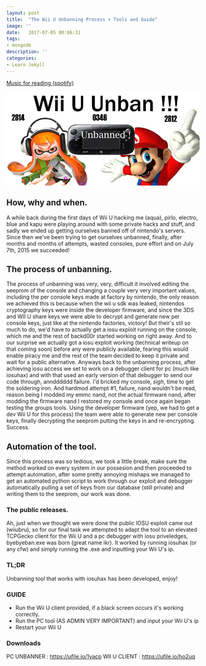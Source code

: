 ```yaml
---
layout: post
title:  "The Wii U Unbanning Process + Tools and Guide"
image: ''
date:   2017-07-05 00:06:31
tags:
- mongodb
description: ''
categories:
- Learn Jekyll 
---
```


<p class="music-read"><a href="spotify:track:4DAZ8UYNpWVIV46aLkN2Qp">Music for reading (spotify)</a></p>

<img src="https://raw.githubusercontent.com/backd0or/backd00r/master/assets/img/sharding-gerenciamento-usuarios/image.png">

## How, why and when.

A while back during the first days of Wii U hacking me (aqua), pirlo, electro, blue and kapu were playing around with some private hacks and stuff, and sadly we ended up getting ourselves banned off of nintendo's servers. Since then we've been trying to get ourselves unbanned, finally, after months and months of attempts, wasted consoles, pure effort and on July 7th, 2015 we succeeded! 

## The process of unbanning.

The process of unbanning was very, very, difficult it involved editing the seeprom of the console and changing a couple very very important values, including the per console keys made at factory by nintendo, the only reason we achieved this is because when the wii u sdk was leaked, nintendos cryptography keys were inside the developer firmware, and since the 3DS and WII U share keys we were able to decrypt and generate new per console keys, just like at the nintendo factories, victory! But their's stil so much to do, we'd have to actually get a iosu exploit running on the console, which me and the rest of backd00r started working on right away. And to our surprise we actually got a iosu exploit working (technical writeup on that coming soon) before any were publicly available, fearing this would enable piracy me and the rest of the team decided to keep it private and wait for a public alternative. Anyways back to the unbanning process, after achieving iosu access we set to work on a debugger client for pc (much like iosuhax) and with that used an early version of that debugger to send our code through, anndddddd failure. I'd bricked my console, *sigh*, time to get the soldering iron. And hardmod attempt #1, failure, nand wouldn't be read, reason being I modded my emmc nand, not the actual firmware nand, after modding the firmware nand I restored my console and once again began testing the groups tools. Using the developer firmware (yep, we had to get a dev Wii U for this process) the team were able to generate new per console keys, finally decrypting the seeprom putting the keys in and re-encrypting. Success.

## Automation of the tool.

Since this process was so tedious, we took a little break, make sure the method worked on every system in our possesion and then proceeded to attempt automation, after some pretty annoying mishaps we managed to get an automated python script to work through our exploit and debugger automatically pulling a set of keys from our database (still private) and writing them to the seeprom, our work was done.

### The public releases.

Ah, just when we thought we were done the public IOSU exploit came out (wiiubru), so for our final task we attempted to adapt the tool to an elevated TCPGecko client for the Wii U and a pc debugger with iosu priveledges, byebyeban.exe was born (great name ikr). It worked by running iosuhax (or any cfw) and simply running the .exe and inputting your Wii U's ip.

### TL;DR

Unbanning tool that works with iosuhax has been developed, enjoy!

### GUIDE

* Run the Wii U client provided, if a black screen occurs it's working correctly.
* Run the PC tool (AS ADMIN VERY IMPORTANT) and input your Wii U's ip
* Restart your Wii U

### Downloads

PC UNBANNER : https://ufile.io/1yacp
WII U CLIENT : https://ufile.io/ho2uq

